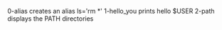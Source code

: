 0-alias		creates an alias ls='rm *'
1-hello_you	prints hello $USER
2-path		displays the PATH directories
